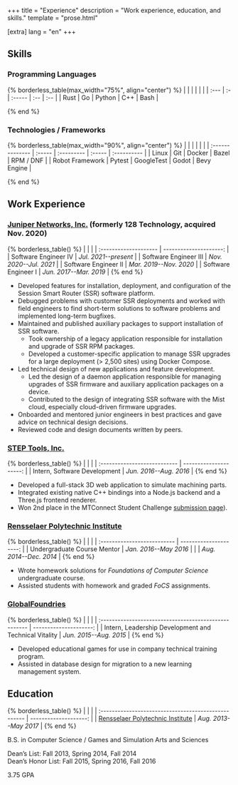 +++
title = "Experience"
description = "Work experience, education, and skills."
template = "prose.html"

[extra]
lang = "en"
+++
<!-- markdownlint-disable no-trailing-punctuation -->

## Skills

### Programming Languages

{% borderless_table(max_width="75%", align="center") %}
|      |    |        |     |     |
| :--- | :- | :----- | :-- | :-- |
| Rust | Go | Python | C++ | Bash |
<!-- TODO: GDscript?? C#? JS/TS ? -->
{% end %}

### Technologies / Frameworks

{% borderless_table(max_width="90%", align="center") %}
|                 |        |            |        |             |
| :-------------- | :----- | :--------- | :----- | :---------- |
| Linux           | Git    | Docker     | Bazel  | RPM / DNF   |
| Robot Framework | Pytest | GoogleTest | Godot  | Bevy Engine |
<!-- TODO: take stock of work stuff and add here -->
{% end %}

## Work Experience

### [Juniper Networks, Inc.](https://www.juniper.net/) (formerly 128 Technology, acquired Nov. 2020)

{% borderless_table() %}
|                       |                        |
| :-------------------- | ---------------------: |
| Software Engineer IV  | _Jul. 2021--present_   |
| Software Engineer III | _Nov. 2020--Jul. 2021_ |
| Software Engineer II  | _Mar. 2019--Nov. 2020_ |
| Software Engineer I   | _Jun. 2017--Mar. 2019_ |
{% end %}

- Developed features for installation, deployment, and configuration of the
  Session Smart Router (SSR) software platform.
- Debugged problems with customer SSR deployments and worked with field engineers
  to find short-term solutions to software problems and implemented long-term bugfixes.
- Maintained and published auxiliary packages to support installation of SSR software.
  - Took ownership of a legacy application responsible for installation and
    upgrade of SSR RPM packages.
  - Developed a customer-specific application to manage SSR upgrades for
    a large deployment (> 2,500 sites) using Docker Compose.
- Led technical design of new applications and feature development.
  - Led the design of a daemon application responsible for managing upgrades of
    SSR firmware and auxiliary application packages on a device.
  - Contributed to the design of integrating SSR software with the Mist cloud,
    especially cloud-driven firmware upgrades.
- Onboarded and mentored junior engineers in best practices and gave advice on
  technical design decisions.
- Reviewed code and design documents written by peers.

### [STEP Tools, Inc.](https://www.steptools.com/)

{% borderless_table() %}
|                              |                        |
| :--------------------------- | ---------------------: |
| Intern, Software Development | _Jun. 2016--Aug. 2016_ |
{% end %}

- Developed a full-stack 3D web application to simulate machining parts.
- Integrated existing native C++ bindings into a Node.js backend and a Three.js
  frontend renderer.
- Won 2nd place in the MTConnect Student Challenge
  [submission page](https://devpost.com/software/nc-js)).

### [Rensselaer Polytechnic Institute](https://rpi.edu/)

{% borderless_table() %}
|                             |                        |
| :-------------------------- | ---------------------: |
| Undergraduate Course Mentor | _Jan. 2016--May 2016_  |
|                             | _Aug. 2014--Dec. 2014_ |
{% end %}

- Wrote homework solutions for _Foundations of Computer Science_ undergraduate course.
- Assisted students with homework and graded _FoCS_ assignments.

### [GlobalFoundries](https://gf.com/)

{% borderless_table() %}
|                                                       |                        |
| :---------------------------------------------------- | ---------------------: |
| Intern, Leadership Development and Technical Vitality | _Jun. 2015--Aug. 2015_ |
{% end %}

- Developed educational games for use in company technical training program.
- Assisted in database design for migration to a new learning management system.

## Education

{% borderless_table() %}
|                                                      |                       |
| :--------------------------------------------------- | --------------------: |
| [Rensselaer Polytechnic Institute](https://rpi.edu/) |  _Aug. 2013--May 2017_ |
{% end %}

B.S. in Computer Science / Games and Simulation Arts and Sciences

Dean’s List: Fall 2013, Spring 2014, Fall 2014
<br/>
Dean’s Honor List: Fall 2015, Spring 2016, Fall 2016

<!-- TODO: mention undergraduate research, GSAS projects, etc. -->

3.75 GPA
